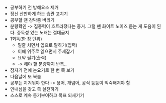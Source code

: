 - 공부하기 전 방해요소 제거
- 정신 산만하게 하는 습관 고치기
- 공부할 땐 강박증 버리기
- 분량확인 -> 집중력이 흐트러졌다는 증거. 그럴 땐 화이트 노이즈 듣는 게 도움이 된다. 
  중독성 있는 노래는 절대금지
- 1회독(한 장 단위)
    - 밑줄 치면서 입으로 말하기(입력)
    - 이해 위주로 읽으면서 주제잡기
    - 요약 필기(출력)
    - -> 해야 할 분량까지 반복..
- 잠자기 전에 눈요기로 한 번 쭉 보기
- 다음날에 또 복습
- 공부는 지겨워야 한다 -> 용어, 개념어, 공식 등등이 익숙해져야 함
- 인내심을 갖고 쭉 실천하기
- 스스로 계속 동기부여하고 목표 되새기기